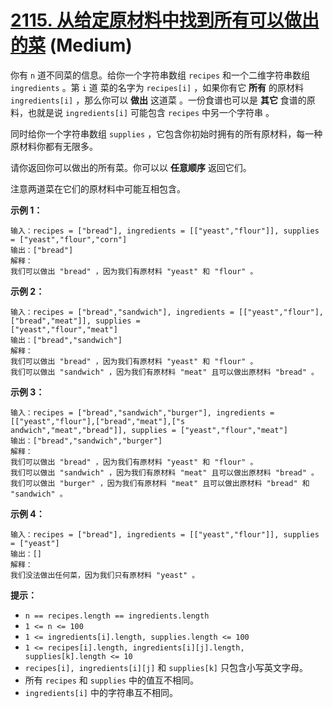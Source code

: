 # [2115. 从给定原材料中找到所有可以做出的菜][link] (Medium)

[link]: https://leetcode.cn/problems/find-all-possible-recipes-from-given-supplies/

你有 `n` 道不同菜的信息。给你一个字符串数组 `recipes` 和一个二维字符串数组 `ingredients` 。第 `i` 道
菜的名字为 `recipes[i]` ，如果你有它 **所有** 的原材料 `ingredients[i]` ，那么你可以 **做出** 这道菜
。一份食谱也可以是 **其它** 食谱的原料，也就是说 `ingredients[i]` 可能包含 `recipes` 中另一个字符串
。

同时给你一个字符串数组 `supplies` ，它包含你初始时拥有的所有原材料，每一种原材料你都有无限多。

请你返回你可以做出的所有菜。你可以以 **任意顺序** 返回它们。

注意两道菜在它们的原材料中可能互相包含。

**示例 1：**

```
输入：recipes = ["bread"], ingredients = [["yeast","flour"]], supplies = ["yeast","flour","corn"]
输出：["bread"]
解释：
我们可以做出 "bread" ，因为我们有原材料 "yeast" 和 "flour" 。
```

**示例 2：**

```
输入：recipes = ["bread","sandwich"], ingredients = [["yeast","flour"],["bread","meat"]], supplies =
["yeast","flour","meat"]
输出：["bread","sandwich"]
解释：
我们可以做出 "bread" ，因为我们有原材料 "yeast" 和 "flour" 。
我们可以做出 "sandwich" ，因为我们有原材料 "meat" 且可以做出原材料 "bread" 。
```

**示例 3：**

```
输入：recipes = ["bread","sandwich","burger"], ingredients = [["yeast","flour"],["bread","meat"],["s
andwich","meat","bread"]], supplies = ["yeast","flour","meat"]
输出：["bread","sandwich","burger"]
解释：
我们可以做出 "bread" ，因为我们有原材料 "yeast" 和 "flour" 。
我们可以做出 "sandwich" ，因为我们有原材料 "meat" 且可以做出原材料 "bread" 。
我们可以做出 "burger" ，因为我们有原材料 "meat" 且可以做出原材料 "bread" 和 "sandwich" 。
```

**示例 4：**

```
输入：recipes = ["bread"], ingredients = [["yeast","flour"]], supplies = ["yeast"]
输出：[]
解释：
我们没法做出任何菜，因为我们只有原材料 "yeast" 。
```

**提示：**

- `n == recipes.length == ingredients.length`
- `1 <= n <= 100`
- `1 <= ingredients[i].length, supplies.length <= 100`
- `1 <= recipes[i].length, ingredients[i][j].length, supplies[k].length <= 10`
- `recipes[i], ingredients[i][j]` 和 `supplies[k]` 只包含小写英文字母。
- 所有 `recipes` 和 `supplies` 中的值互不相同。
- `ingredients[i]` 中的字符串互不相同。
